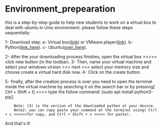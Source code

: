 # Environment_prepearation
this is a step-by-step guide to help new students to work on a virtual box to deal with ubuntu in Unix environment.
please follow these steps sequentially:


1- Download step:
      a- Virtual box([link](https://www.virtualbox.org/)) 	or	VMware player([link](https://www.vmware.com/products/workstation-player.html)).
      b- Python([link_here](https://www.python.org/downloads/)).
      c- Ubuntu([over_here](https://ubuntu.com/download/desktop)).

2- After the your downloading process finishes, open the virtual box >>>>> click new button (in the toolbar).
3- Then, name your virtual machine and select your windows virsion >>> next >>> select your memory size and choose create a virtual hard disk now.
4- Click on the create button.

5- finally, after the creation process is over you need to open the terminel inside the virtual machine by searching it on the search bar or by pressing[ Ctrl + Shift + t] >>>> type the follow command: [sudo apt install python3-pip].
   
   		Note: (3) is the version of the downloaded python at your device.
		Note2: you can copy paste your command at the terminal using( Ctrl + c >>>>>>for copy, and Ctrl + Shift + v >>>>> for paste).
 And that's it!
